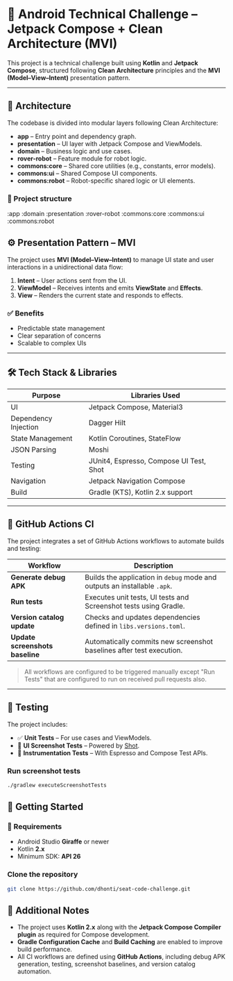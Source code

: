 # 📱 Android Technical Challenge – Jetpack Compose + Clean Architecture (MVI)

This project is a technical challenge built using **Kotlin** and **Jetpack Compose**, structured following **Clean Architecture** principles and the **MVI (Model–View–Intent)** presentation pattern.

---

## 🧠 Architecture

The codebase is divided into modular layers following Clean Architecture:

- **app** – Entry point and dependency graph.
- **presentation** – UI layer with Jetpack Compose and ViewModels.
- **domain** – Business logic and use cases.
- **rover-robot** – Feature module for robot logic.
- **commons:core** – Shared core utilities (e.g., constants, error models).
- **commons:ui** – Shared Compose UI components.
- **commons:robot** – Robot-specific shared logic or UI elements.

### 📁 Project structure

:app
:domain
:presentation
:rover-robot
:commons:core
:commons:ui
:commons:robot

## ⚙️ Presentation Pattern – MVI

The project uses **MVI (Model–View–Intent)** to manage UI state and user interactions in a unidirectional data flow:

1. **Intent** – User actions sent from the UI.
2. **ViewModel** – Receives intents and emits **ViewState** and **Effects**.
3. **View** – Renders the current state and responds to effects.

### ✅ Benefits

- Predictable state management
- Clear separation of concerns
- Scalable to complex UIs

---

## 🛠️ Tech Stack & Libraries

| Purpose              | Libraries Used                                      |
|----------------------|-----------------------------------------------------|
| UI                   | Jetpack Compose, Material3                          |
| Dependency Injection | Dagger Hilt                                         |
| State Management     | Kotlin Coroutines, StateFlow                        |
| JSON Parsing         | Moshi                                               |
| Testing              | JUnit4, Espresso, Compose UI Test, Shot             |
| Navigation           | Jetpack Navigation Compose                          |
| Build                | Gradle (KTS), Kotlin 2.x support                    |

---

## 🔄 GitHub Actions CI

The project integrates a set of GitHub Actions workflows to automate builds and testing:

| Workflow                     | Description                                                               |
|------------------------------|---------------------------------------------------------------------------|
| **Generate debug APK**       | Builds the application in `debug` mode and outputs an installable `.apk`. |
| **Run tests**                | Executes unit tests, UI tests and Screenshot tests using Gradle.          |
| **Version catalog update**   | Checks and updates dependencies defined in `libs.versions.toml`.          |
| **Update screenshots baseline** | Automatically commits new screenshot baselines after test execution.      |

> All workflows are configured to be triggered manually except "Run Tests" that are configured to run on received pull requests also.

---

## 🧪 Testing

The project includes:

- ✅ **Unit Tests** – For use cases and ViewModels.
- 📸 **UI Screenshot Tests** – Powered by [Shot](https://github.com/pedrovgs/Shot).
- 🧪 **Instrumentation Tests** – With Espresso and Compose Test APIs.

### Run screenshot tests

```bash
./gradlew executeScreenshotTests
```

## 🚀 Getting Started

### 🧾 Requirements

- Android Studio **Giraffe** or newer
- Kotlin **2.x**
- Minimum SDK: **API 26**

### Clone the repository

```bash
git clone https://github.com/dhonti/seat-code-challenge.git
```

## 📄 Additional Notes

- The project uses **Kotlin 2.x** along with the **Jetpack Compose Compiler plugin** as required for Compose development.
- **Gradle Configuration Cache** and **Build Caching** are enabled to improve build performance.
- All CI workflows are defined using **GitHub Actions**, including debug APK generation, testing, screenshot baselines, and version catalog automation.

